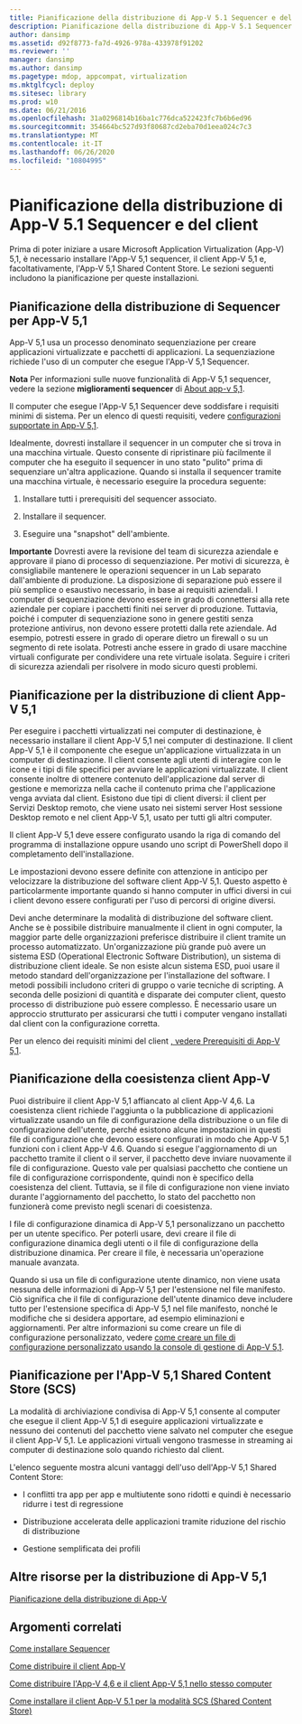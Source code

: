 ```yaml
---
title: Pianificazione della distribuzione di App-V 5.1 Sequencer e del client
description: Pianificazione della distribuzione di App-V 5.1 Sequencer e del client
author: dansimp
ms.assetid: d92f8773-fa7d-4926-978a-433978f91202
ms.reviewer: ''
manager: dansimp
ms.author: dansimp
ms.pagetype: mdop, appcompat, virtualization
ms.mktglfcycl: deploy
ms.sitesec: library
ms.prod: w10
ms.date: 06/21/2016
ms.openlocfilehash: 31a0296814b16ba1c776dca522423fc7b6b6ed96
ms.sourcegitcommit: 354664bc527d93f80687cd2eba70d1eea024c7c3
ms.translationtype: MT
ms.contentlocale: it-IT
ms.lasthandoff: 06/26/2020
ms.locfileid: "10804995"
---
```

# Pianificazione della distribuzione di App-V 5.1 Sequencer e del client


Prima di poter iniziare a usare Microsoft Application Virtualization (App-V) 5,1, è necessario installare l'App-V 5,1 sequencer, il client App-V 5,1 e, facoltativamente, l'App-V 5,1 Shared Content Store. Le sezioni seguenti includono la pianificazione per queste installazioni.

## Pianificazione della distribuzione di Sequencer per App-V 5,1


App-V 5,1 usa un processo denominato sequenziazione per creare applicazioni virtualizzate e pacchetti di applicazioni. La sequenziazione richiede l'uso di un computer che esegue l'App-V 5,1 Sequencer.

**Nota**  Per informazioni sulle nuove funzionalità di App-V 5,1 sequencer, vedere la sezione **miglioramenti sequencer** di [About app-v 5,1](about-app-v-51.md).

 

Il computer che esegue l'App-V 5,1 Sequencer deve soddisfare i requisiti minimi di sistema. Per un elenco di questi requisiti, vedere [configurazioni supportate in App-V 5,1](app-v-51-supported-configurations.md).

Idealmente, dovresti installare il sequencer in un computer che si trova in una macchina virtuale. Questo consente di ripristinare più facilmente il computer che ha eseguito il sequencer in uno stato "pulito" prima di sequenziare un'altra applicazione. Quando si installa il sequencer tramite una macchina virtuale, è necessario eseguire la procedura seguente:

1.  Installare tutti i prerequisiti del sequencer associato.

2.  Installare il sequencer.

3.  Eseguire una "snapshot" dell'ambiente.

**Importante**  Dovresti avere la revisione del team di sicurezza aziendale e approvare il piano di processo di sequenziazione. Per motivi di sicurezza, è consigliabile mantenere le operazioni sequencer in un Lab separato dall'ambiente di produzione. La disposizione di separazione può essere il più semplice o esaustivo necessario, in base ai requisiti aziendali. I computer di sequenziazione devono essere in grado di connettersi alla rete aziendale per copiare i pacchetti finiti nei server di produzione. Tuttavia, poiché i computer di sequenziazione sono in genere gestiti senza protezione antivirus, non devono essere protetti dalla rete aziendale. Ad esempio, potresti essere in grado di operare dietro un firewall o su un segmento di rete isolata. Potresti anche essere in grado di usare macchine virtuali configurate per condividere una rete virtuale isolata. Seguire i criteri di sicurezza aziendali per risolvere in modo sicuro questi problemi.

 

## Pianificazione per la distribuzione di client App-V 5,1


Per eseguire i pacchetti virtualizzati nei computer di destinazione, è necessario installare il client App-V 5,1 nei computer di destinazione. Il client App-V 5,1 è il componente che esegue un'applicazione virtualizzata in un computer di destinazione. Il client consente agli utenti di interagire con le icone e i tipi di file specifici per avviare le applicazioni virtualizzate. Il client consente inoltre di ottenere contenuto dell'applicazione dal server di gestione e memorizza nella cache il contenuto prima che l'applicazione venga avviata dal client. Esistono due tipi di client diversi: il client per Servizi Desktop remoto, che viene usato nei sistemi server Host sessione Desktop remoto e nel client App-V 5,1, usato per tutti gli altri computer.

Il client App-V 5,1 deve essere configurato usando la riga di comando del programma di installazione oppure usando uno script di PowerShell dopo il completamento dell'installazione.

Le impostazioni devono essere definite con attenzione in anticipo per velocizzare la distribuzione del software client App-V 5,1. Questo aspetto è particolarmente importante quando si hanno computer in uffici diversi in cui i client devono essere configurati per l'uso di percorsi di origine diversi.

Devi anche determinare la modalità di distribuzione del software client. Anche se è possibile distribuire manualmente il client in ogni computer, la maggior parte delle organizzazioni preferisce distribuire il client tramite un processo automatizzato. Un'organizzazione più grande può avere un sistema ESD (Operational Electronic Software Distribution), un sistema di distribuzione client ideale. Se non esiste alcun sistema ESD, puoi usare il metodo standard dell'organizzazione per l'installazione del software. I metodi possibili includono criteri di gruppo o varie tecniche di scripting. A seconda delle posizioni di quantità e disparate dei computer client, questo processo di distribuzione può essere complesso. È necessario usare un approccio strutturato per assicurarsi che tutti i computer vengano installati dal client con la configurazione corretta.

Per un elenco dei requisiti minimi del client [, vedere Prerequisiti di App-V 5,1](app-v-51-prerequisites.md).

## <a href="" id="bkmk-client-coexist"></a>Pianificazione della coesistenza client App-V


Puoi distribuire il client App-V 5,1 affiancato al client App-V 4,6. La coesistenza client richiede l'aggiunta o la pubblicazione di applicazioni virtualizzate usando un file di configurazione della distribuzione o un file di configurazione dell'utente, perché esistono alcune impostazioni in questi file di configurazione che devono essere configurati in modo che App-V 5,1 funzioni con i client App-V 4.6. Quando si esegue l'aggiornamento di un pacchetto tramite il client o il server, il pacchetto deve inviare nuovamente il file di configurazione. Questo vale per qualsiasi pacchetto che contiene un file di configurazione corrispondente, quindi non è specifico della coesistenza del client. Tuttavia, se il file di configurazione non viene inviato durante l'aggiornamento del pacchetto, lo stato del pacchetto non funzionerà come previsto negli scenari di coesistenza.

I file di configurazione dinamica di App-V 5,1 personalizzano un pacchetto per un utente specifico. Per poterli usare, devi creare il file di configurazione dinamica degli utenti o il file di configurazione della distribuzione dinamica. Per creare il file, è necessaria un'operazione manuale avanzata.

Quando si usa un file di configurazione utente dinamico, non viene usata nessuna delle informazioni di App-V 5,1 per l'estensione nel file manifesto. Ciò significa che il file di configurazione dell'utente dinamico deve includere tutto per l'estensione specifica di App-V 5,1 nel file manifesto, nonché le modifiche che si desidera apportare, ad esempio eliminazioni e aggiornamenti. Per altre informazioni su come creare un file di configurazione personalizzato, vedere [come creare un file di configurazione personalizzato usando la console di gestione di App-V 5,1](how-to-create-a-custom-configuration-file-by-using-the-app-v-51-management-console.md).

## <a href="" id="bkmk-plan-for-scs"></a>Pianificazione per l'App-V 5,1 Shared Content Store (SCS)


La modalità di archiviazione condivisa di App-V 5,1 consente al computer che esegue il client App-V 5,1 di eseguire applicazioni virtualizzate e nessuno dei contenuti del pacchetto viene salvato nel computer che esegue il client App-V 5,1. Le applicazioni virtuali vengono trasmesse in streaming ai computer di destinazione solo quando richiesto dal client.

L'elenco seguente mostra alcuni vantaggi dell'uso dell'App-V 5,1 Shared Content Store:

-   I conflitti tra app per app e multiutente sono ridotti e quindi è necessario ridurre i test di regressione

-   Distribuzione accelerata delle applicazioni tramite riduzione del rischio di distribuzione

-   Gestione semplificata dei profili






## <a href="" id="other-resources-for-the-app-v-5-1-deployment-"></a>Altre risorse per la distribuzione di App-V 5,1


[Pianificazione della distribuzione di App-V](planning-to-deploy-app-v51.md)

## Argomenti correlati


[Come installare Sequencer](how-to-install-the-sequencer-51beta-gb18030.md)

[Come distribuire il client App-V](how-to-deploy-the-app-v-client-51gb18030.md)

[Come distribuire l'App-V 4,6 e il client App-V 5,1 nello stesso computer](how-to-deploy-the-app-v-46-and-the-app-v--51-client-on-the-same-computer.md)

[Come installare il client App-V 5.1 per la modalità SCS (Shared Content Store)](how-to-install-the-app-v-51-client-for-shared-content-store-mode.md)

 

 





